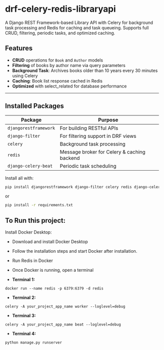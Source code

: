 # drf-celery-redis-libraryapi
A Django REST Framework-based Library API with Celery for background task processing and Redis for caching and task queueing. Supports full CRUD, filtering, periodic tasks, and optimized caching.

## Features

- **CRUD** operations for `Book` and `Author` models
- **Filtering** of books by author name via query parameters
- **Background Task**: Archives books older than 10 years every 30 minutes using Celery
- **Caching**: Book list response cached in Redis
- **Optimized** with select_related for database performance

---

## Installed Packages

| Package              | Purpose                                          |
|----------------------|--------------------------------------------------|
| `djangorestframework`| For building RESTful APIs                        |
| `django-filter`      | For filtering support in DRF views               |
| `celery`             | Background task processing                       |
| `redis`              | Message broker for Celery & caching backend      |
| `django-celery-beat` | Periodic task scheduling                         |

Install all with:

```bash
pip install djangorestframework django-filter celery redis django-celery-beat
```
or
```bash 
pip install -r requirements.txt
```

## To Run this project:
Install Docker Desktop:
- Download and install Docker Desktop
- Follow the installation steps and start Docker after installation.
- Run Redis in Docker
- Once Docker is running, open a terminal 

- **Terminal 1:**
```
docker run --name redis -p 6379:6379 -d redis
```
- **Terminal 2:**
``` 
celery -A your_project_app_name worker --loglevel=debug
```
- **Terminal 3:**
``` 
celery -A your_project_app_name beat --loglevel=debug
```
- **Terminal 4:**
``` 
python manage.py runserver
```
